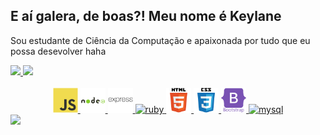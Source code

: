 ## E aí galera, de boas?! Meu nome é Keylane
Sou estudante de Ciência da Computação e apaixonada por tudo que eu possa desevolver haha

<a href="https://github.com/KeylaneSilva">
<div>
 <img height="180em" src="https://github-readme-stats.vercel.app/api?username=keylanesilva&show_icons=true&bg_color=22272E&icon_color=ADBAC7&                title_color=ADBAC7&text_color=ADBAC7&hide_border=false"/>
 <img height="180em" src="https://github-readme-stats.vercel.app/api/top-langs/?username=keylanesilva&layout=compact&langs_count=20&bg_color=22272E&          title_color=ADBAC7&text_color=ADBAC7&hide_border=false"/>
</div>
     
  <br>
 <div align="center">
   <a href="https://developer.mozilla.org/en-US/docs/Web/JavaScript"target="_blank"> 
    <img src="https://raw.githubusercontent.com/devicons/devicon/master/icons/javascript/javascript-original.svg" alt="javascript" width="40" height="40" /> </a>
  <a href="https://nodejs.org" target="_blank"> 
   <img src="https://raw.githubusercontent.com/devicons/devicon/master/icons/nodejs/nodejs-original-wordmark.svg" alt="nodejs" width="40" height="40" /> </a>
  <a href="https://expressjs.com" target="_blank"> 
   <img src="https://raw.githubusercontent.com/devicons/devicon/master/icons/express/express-original-wordmark.svg" alt="express" width="40" height="40" />
  <a href="https://bulma.io/" target="_blank"> <img src="https://raw.githubusercontent.com/gilbarbara/logos/804dc257b59e144eaca5bc6ffd16949752c6f789/logos/ruby.svg" alt="ruby" width="40" height="40"/>
   <a href="https://www.w3.org/html/" target="_blank"> 
    <img src="https://raw.githubusercontent.com/devicons/devicon/master/icons/html5/html5-original-wordmark.svg" alt="html5" width="40" height="40" /> </a><a href="https://sass-lang.com" target="_blank"> 
   <img src="https://raw.githubusercontent.com/devicons/devicon/master/icons/css3/css3-original-wordmark.svg" alt="css3" width="40" height="40" /> </a><a href="https://getbootstrap.com" target="_blank">
   <img src="https://raw.githubusercontent.com/devicons/devicon/master/icons/bootstrap/bootstrap-plain-wordmark.svg" alt="bootstrap" width="40" height="40"/> </a> 
  <a href="https://bulma.io/" target="_blank">
   <img src="https://raw.githubusercontent.com/gilbarbara/logos/804dc257b59e144eaca5bc6ffd16949752c6f789/logos/mysql.svg" alt="mysql" width="40"              height="40"/><a href="https://firebase.google.com/?hl=pt-br" target="_blank"> 
 </div>             
<div>
  <img height="400em" src="https://activity-graph.herokuapp.com/graph?username=keylanesilva&theme=github&bg_color=22272E&hide_border=false"/> 
 
</div>
             
               
               
   
